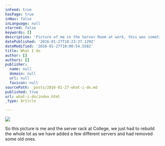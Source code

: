 ```yaml
---
inFeed: true
hasPage: true
inNav: false
inLanguage: null
starred: false
keywords: []
description: 'Picture of me in the Server Room at work, this was sometime ago.'
datePublished: '2016-01-27T10:23:37.129Z'
dateModified: '2016-01-27T10:00:54.558Z'
title: What I do
author: []
authors: []
publisher:
  name: null
  domain: null
  url: null
  favicon: null
sourcePath: _posts/2016-01-27-what-i-do.md
published: true
url: what-i-do/index.html
_type: Article

---
```

![](https://the-grid-user-content.s3-us-west-2.amazonaws.com/e38e331a-83bb-4db2-af73-5b6b31d975ac.jpg)

So this picture is me and the server rack at College, we just had to rebuild the whole lot as we have added a few different servers and had removed some old ones.